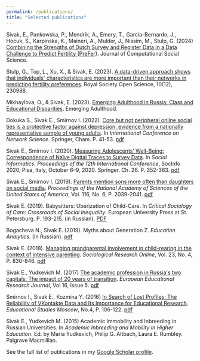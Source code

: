 ```yaml
---
permalink: /publications/
title: "Selected publications"
---
```


Sivak, E., Pankowska, P., Mendrik, A., Emery, T., Garcia-Bernardo, J., Hocuk, S., Karpinska, K., Maineri, A., Mulder, J., Nissim, M., Stulp, G. (2024) [Combining the Strengths of Dutch Survey and Register Data in a Data Challenge to Predict Fertility (PreFer)](https://doi.org/10.1007/s42001-024-00275-6). Journal of Computational Social Science.

Stulp, G., Top, L., Xu, X., & Sivak, E. (2023). [A data-driven approach shows that individuals' characteristics are more important than their networks in predicting fertility preferences](https://doi.org/10.1098/rsos.230988). Royal Society Open Science, 10(12), 230988.

Mikhaylova, O., & Sivak, E. (2023). [Emerging Adulthood in Russia: Class and Educational Disparities](https://doi.org/10.1177/21676968231206208). Emerging Adulthood.

Dokuka S., Sivak E., Smirnov I. (2022). [Core but not peripheral online social ties is a protective factor against depression: evidence from a nationally representative sample of young adults](https://link.springer.com/chapter/10.1007/978-3-030-97240-0_4). In *International Conference on Network Science*. Springer, Cham. P. 41-53. [pdf](/files/core.pdf)

Sivak E., Smirnov I. (2020). [Measuring Adolescents’ Well-Being: Correspondence of Naïve Digital Traces to Survey Data](https://link.springer.com/chapter/10.1007/978-3-030-60975-7_26#:~:text=By%20na%C3%AFve%20digital%20traces%20we,demographics%20(N%20%3D%20144).). In *Social Informatics. Proceedings of the 12th International Conference*, SocInfo 2020, Pisa, Italy, October 6–9, 2020. Springer. Ch. 26. P. 352-363. [pdf](/files/naive.pdf)

Sivak E., Smirnov I. (2019). [Parents mention sons more often than daughters on social media](https://www.pnas.org/doi/10.1073/pnas.1804996116#:~:text=We%20use%20data%20from%20a,that%20they%20deserve%20less%20attention.). *Proceedings of the National Academy of Sciences of the United States of America*, Vol. 116, No. 6, P. 2039-2041. [pdf](/files/gender.pdf)

Sivak E. (2019). Babysitters: Uberization of Child-Care. In *Critical Sociology of Care: Crossroads of Social Inequality*. European University Press at St. Petersburg. P. 193-215. (in Russian). [PDF](/files/babysitters.pdf)

Bogacheva N., Sivak E. (2019). Myths about Generation Z. *Education Analytics*. (In Russian). [pdf](/files/myths.pdf)

Sivak E. (2018). [Managing grandparental involvement in child-rearing in the context of intensive parenting](https://journals.sagepub.com/doi/abs/10.1177/1360780418787201). *Sociological Research Online*, Vol. 23, No. 4, P. 830-846. [pdf](/files/grandparents.pdf) 

Sivak E., Yudkevich M. (2017) [The academic profession in Russia's two capitals: The impact of 20 years of transition](https://journals.sagepub.com/doi/full/10.1177/1474904117701142). *European Educational Research Journal*, Vol 16, Issue 5. [pdf](/files/academic.pdf)

Smirnov I., Sivak E., Kozmina Y. (2016) [In Search of Lost Profiles: The Reliability of VKontakte Data and Its Importance for Educational Research](https://vo.hse.ru/en/2016--4/199015452.html). *Educational Studies Moscow*, No.4, P. 106-122. [pdf](/files/lost.pdf)

Sivak E., Yudkevich M. (2015) Academic Immobility and Inbreeding in Russian Universities. In *Academic Inbreeding and Mobility in Higher Education*. Ed. by Maria Yudkevich, Philip G. Altbach, Laura E. Rumbley. Palgrave Macmilllan.



See the full list of publications in my [Google Scholar profile](https://scholar.google.ru/citations?user=pG8TV_UAAAAJ&hl=en).
